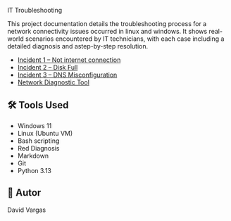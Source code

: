 


 IT Troubleshooting 

This project documentation details the troubleshooting process for a network connectivity issues occurred in linux and windows.
It shows real-world scenarios encountered by IT technicians, with each case including a detailed diagnosis and astep-by-step resolution.

- [Incident 1 – Not internet connection](incidents/incident-1_no-network.md)
- [Incident 2 – Disk Full](incidents/incident-2_disk-full.md)
- [Incident 3 – DNS Misconfiguration](incidents/incident-3_dns-misconfiguration.md)
- [Network Diagnostic Tool](incidents/Network-Diagnostic-Tool.md)

## 🛠 Tools Used
- Windows 11
- Linux (Ubuntu VM)
- Bash scripting
- Red Diagnosis
- Markdown
- Git
- Python 3.13

## 🚀 Autor

David Vargas
